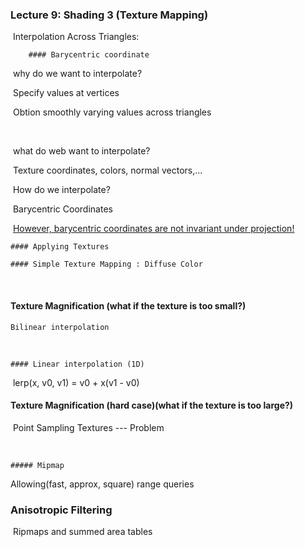 ### Lecture 9: Shading 3 (Texture Mapping)

​	Interpolation Across Triangles: 

		#### Barycentric coordinate

​	why do we want to interpolate?

​		Specify values at vertices

​		Obtion smoothly varying values across triangles

​	

​	what do web want to interpolate?

​		Texture coordinates, colors, normal vectors,...



​	How do we interpolate?

​		Barycentric Coordinates

​		<u>However, barycentric coordinates are not invariant under projection!</u>



	#### Applying Textures

	#### Simple Texture Mapping : Diffuse Color

​	



#### Texture Magnification (what if the texture is too small?)

 	Bilinear interpolation

​	

	#### Linear interpolation (1D)

​		lerp(x, v0, v1) = v0 + x(v1 - v0)



#### Texture Magnification (hard case)(what if the texture is too large?)

​	Point Sampling Textures --- Problem

​	

	##### Mipmap

Allowing(fast, approx, square) range queries



### Anisotropic Filtering

​		Ripmaps and summed area tables